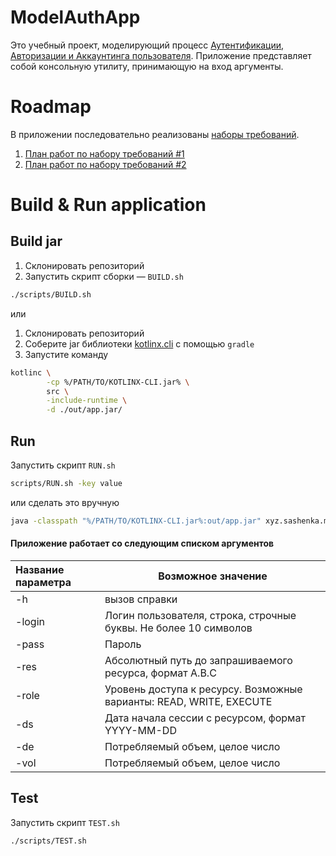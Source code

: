 # ModelAuthApp

Это учебный проект, моделирующий процесс [Аутентификации, Авторизации и Аккаунтинга пользователя](https://ru.wikipedia.org/wiki/AAA_(информационная_безопасность)).
Приложение представляет собой консольную утилиту, принимающую на вход аргументы. 

# Roadmap
В приложении последовательно реализованы [наборы требований](./doc/Requirements.md).

1. [План работ по набору требований #1](./doc/Roadmap1.md)
2. [План работ по набору требований #2](./doc/Roadmap2.md)

# Build & Run application
## Build jar
1. Склонировать репозиторий 
2. Запустить скрипт сборки — `BUILD.sh`
```bash
./scripts/BUILD.sh
```
или
1. Склонировать репозиторий 
2. Соберите jar библиотеки [kotlinx.cli](https://github.com/Kotlin/kotlinx.cli.git) с помощью `gradle`
3. Запустите команду
```bash
kotlinc \
        -cp %/PATH/TO/KOTLINX-CLI.jar% \
        src \
        -include-runtime \
        -d ./out/app.jar/
```

## Run
Запустить скрипт `RUN.sh`
```bash
scripts/RUN.sh -key value
```
или сделать это вручную
```bash
java -classpath "%/PATH/TO/KOTLINX-CLI.jar%:out/app.jar" xyz.sashenka.modelauthapp.MainKt -key value
```

#### Приложение работает со следующим списком аргументов
| Название параметра | Возможное значение |
|:---|---|
|-h | вызов справки|
|-login | Логин пользователя, строка, строчные буквы. Не более 10 символов |
|-pass | Пароль |
|-res | Абсолютный путь до запрашиваемого ресурса, формат A.B.C |
|-role | Уровень доступа к ресурсу. Возможные варианты: READ, WRITE, EXECUTE |
|-ds| Дата начала сессии с ресурсом, формат YYYY-MM-DD |
|-de | Потребляемый объем, целое число |
|-vol | Потребляемый объем, целое число |

## Test
Запустить скрипт `TEST.sh`
```bash
./scripts/TEST.sh
```

